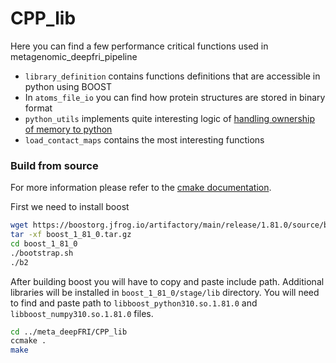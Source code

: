 # CPP_lib
Here you can find a few performance critical functions used in metagenomic_deepfri_pipeline

* `library_definition` contains functions definitions that are accessible in python using BOOST
* In `atoms_file_io` you can find how protein structures are stored in binary format
* `python_utils` implements quite interesting logic of [handling ownership of memory to python](https://stackoverflow.com/questions/57068443/setting-owner-in-boostpythonndarray-so-that-data-is-owned-and-managed-by-pyt)
* `load_contact_maps` contains the most interesting functions

### Build from source
For more information please refer to the [cmake documentation](https://cmake.org/runningcmake/).

First we need to install boost
```bash
wget https://boostorg.jfrog.io/artifactory/main/release/1.81.0/source/boost_1_81_0.tar.gz
tar -xf boost_1_81_0.tar.gz
cd boost_1_81_0
./bootstrap.sh
./b2
```

After building boost you will have to copy and paste include path.
Additional libraries will be installed in `boost_1_81_0/stage/lib` directory.
You will need to find and paste path to `libboost_python310.so.1.81.0`
and `libboost_numpy310.so.1.81.0` files.

```bash
cd ../meta_deepFRI/CPP_lib
ccmake .
make
```
